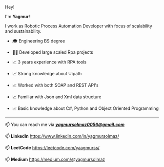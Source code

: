 Hey!

I'm **Yagmur**!

I work as Robotic Process Automation Developer with focus of scalability and sustainability.

- 🎓 Engineering BS degree
- 👨‍🏫 Developed large scaled Rpa projects

- 📈 3 years experience with RPA tools
- 📈 Strong knowledge about Uipath
- 📈 Worked with both SOAP and REST API's
- 📈 Familiar with Json and Xml data structure 
- 📈 Basic knowledge about C#, Python and Object Oriented Programming

---

📫 You can reach me via ***yagmursolmaz0056@gmail.com***

📫 **LinkedIn** https://www.linkedin.com/in/yagmursolmaz/ 

📫 **LeetCode**  https://leetcode.com/yaagmurss/

📫 **Medium** https://medium.com/@yagmursolmaz
